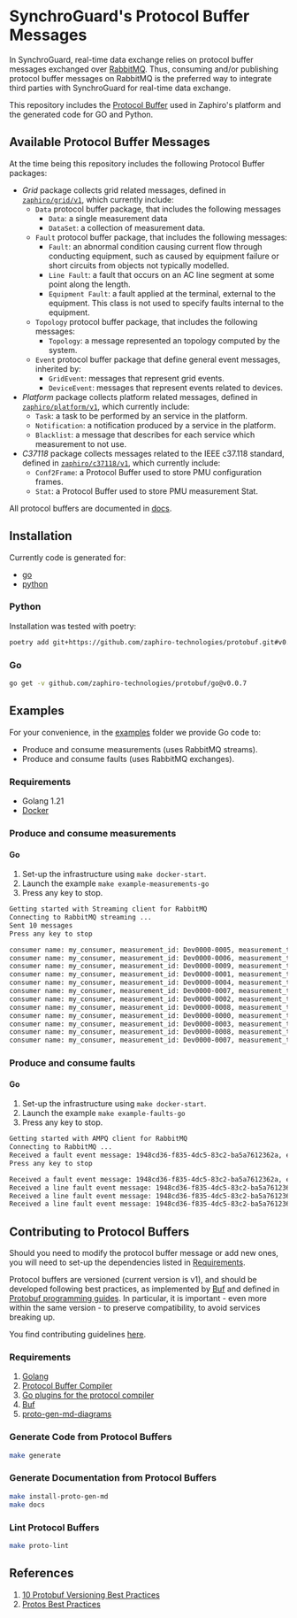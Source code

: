 # SynchroGuard's Protocol Buffer Messages

In SynchroGuard, real-time data exchange relies on protocol buffer messages
exchanged over [RabbitMQ](https://www.rabbitmq.com/). Thus, consuming and/or
publishing protocol buffer messages on RabbitMQ is the preferred way to
integrate third parties with SynchroGuard for real-time data exchange.

This repository includes the [Protocol Buffer](https://protobuf.dev/) used in
Zaphiro's platform and the generated code for GO and Python.

## Available Protocol Buffer Messages

At the time being this repository includes the following Protocol Buffer
packages:

- _Grid_ package collects grid related messages, defined in
  [`zaphiro/grid/v1`](./zaphiro/grid/v1/), which currently include:
  - `Data` protocol buffer package, that includes the following messages
    - `Data`: a single measurement data
    - `DataSet`: a collection of measurement data.
  - `Fault` protocol buffer package, that includes the following messages:
    - `Fault`: an abnormal condition causing current flow through conducting
      equipment, such as caused by equipment failure or short circuits from
      objects not typically modelled.
    - `Line Fault`: a fault that occurs on an AC line segment at some point
      along the length.
    - `Equipment Fault`: a fault applied at the terminal, external to the
      equipment. This class is not used to specify faults internal to the
      equipment.
  - `Topology` protocol buffer package, that includes the following messages:
    - `Topology`: a message represented an topology computed by the system.
  - `Event` protocol buffer package that define general event messages,
    inherited by:
    - `GridEvent`: messages that represent grid events.
    - `DeviceEvent`: messages that represent events related to devices.
- _Platform_ package collects platform related messages, defined in
  [`zaphiro/platform/v1`](./zaphiro/platform/v1/), which currently include:
  - `Task`: a task to be performed by an service in the platform.
  - `Notification`: a notification produced by a service in the platform.
  - `Blacklist`: a message that describes for each service which measurement to
    not use.
- _C37118_ package collects messages related to the IEEE c37.118 standard,
  defined in [`zaphiro/c37118/v1`](./zaphiro/c37118/v1/), which currently
  include:
  - `Conf2Frame`: a Protocol Buffer used to store PMU configuration frames.
  - `Stat`: a Protocol Buffer used to store PMU measurement Stat.

All protocol buffers are documented in [docs](./docs).

## Installation

Currently code is generated for:

- [go](go)
- [python](python)

### Python

Installation was tested with poetry:

```bash
poetry add git+https://github.com/zaphiro-technologies/protobuf.git#v0.0.7
```

### Go

```bash
go get -v github.com/zaphiro-technologies/protobuf/go@v0.0.7
```

## Examples

For your convenience, in the [examples](examples) folder we provide Go code to:

- Produce and consume measurements (uses RabbitMQ streams).
- Produce and consume faults (uses RabbitMQ exchanges).

### Requirements

- Golang 1.21
- [Docker](https://docs.docker.com/get-docker/)

### Produce and consume measurements

#### Go

1. Set-up the infrastructure using `make docker-start`.
1. Launch the example `make example-measurements-go`
1. Press any key to stop.

```bash
Getting started with Streaming client for RabbitMQ
Connecting to RabbitMQ streaming ...
Sent 10 messages
Press any key to stop

consumer name: my_consumer, measurement_id: Dev0000-0005, measurement_time 1720698360980, measurement_type 20, measurement_value 4592455024224327647
consumer name: my_consumer, measurement_id: Dev0000-0006, measurement_time 1720698360980, measurement_type 20, measurement_value 4604241342922663796
consumer name: my_consumer, measurement_id: Dev0000-0009, measurement_time 1720698360980, measurement_type 44, measurement_value 4603643564277470555
consumer name: my_consumer, measurement_id: Dev0000-0001, measurement_time 1720698360980, measurement_type 28, measurement_value 4598295346455196891
consumer name: my_consumer, measurement_id: Dev0000-0004, measurement_time 1720698360980, measurement_type 20, measurement_value 4605375802349382247
consumer name: my_consumer, measurement_id: Dev0000-0007, measurement_time 1720698360980, measurement_type 20, measurement_value 4605095969928423361
consumer name: my_consumer, measurement_id: Dev0000-0002, measurement_time 1720698360980, measurement_type 21, measurement_value 4600833284970982103
consumer name: my_consumer, measurement_id: Dev0000-0008, measurement_time 1720698360980, measurement_type 20, measurement_value 4597854724057569946
consumer name: my_consumer, measurement_id: Dev0000-0000, measurement_time 1720698360980, measurement_type 13, measurement_value 4603013690508174157
consumer name: my_consumer, measurement_id: Dev0000-0003, measurement_time 1720698360980, measurement_type 21, measurement_value 4598093240485266093
consumer name: my_consumer, measurement_id: Dev0000-0008, measurement_time 1720698360980, measurement_type 20, measurement_value 4600766170106400936
consumer name: my_consumer, measurement_id: Dev0000-0007, measurement_time 1720698360980, measurement_type 20, measurement_value 4606916483465028581
```

### Produce and consume faults

#### Go

1. Set-up the infrastructure using `make docker-start`.
1. Launch the example `make example-faults-go`
1. Press any key to stop.

```bash
Getting started with AMPQ client for RabbitMQ
Connecting to RabbitMQ ...
Received a fault event message: 1948cd36-f835-4dc5-83c2-ba5a7612362a, event type: FAULT_EVENT_TYPE_STARTED
Press any key to stop

Received a fault event message: 1948cd36-f835-4dc5-83c2-ba5a7612362a, event type: FAULT_EVENT_TYPE_ENDED
Received a line fault event message: 1948cd36-f835-4dc5-83c2-ba5a7612362a, event type: FAULT_EVENT_TYPE_LOCATED, faulty line: EQ-1, probability: 0.330000, length from t1: 0.526424
Received a line fault event message: 1948cd36-f835-4dc5-83c2-ba5a7612362a, event type: FAULT_EVENT_TYPE_LOCATED, faulty line: EQ-2, probability: 0.330000, length from t1: 0.484818
Received a line fault event message: 1948cd36-f835-4dc5-83c2-ba5a7612362a, event type: FAULT_EVENT_TYPE_LOCATED, faulty line: EQ-3, probability: 0.330000, length from t1: 0.315550
```

## Contributing to Protocol Buffers

Should you need to modify the protocol buffer message or add new ones, you will
need to set-up the dependencies listed in [Requirements](#requirements).

Protocol buffers are versioned (current version is v1), and should be developed
following best practices, as implemented by [Buf](https://buf.build) and defined
in
[Protobuf programming guides](https://protobuf.dev/best-practices/dos-donts/).
In particular, it is important - even more within the same version - to preserve
compatibility, to avoid services breaking up.

You find contributing guidelines [here](CONTRIBUTING.md).

### Requirements

1. [Golang](https://go.dev/doc/install)
1. [Protocol Buffer Compiler](https://grpc.io/docs/protoc-installation/)
1. [Go plugins for the protocol compiler](https://grpc.io/docs/languages/go/quickstart/#prerequisites)
1. [Buf](https://buf.build/docs/installation)
1. [proto-gen-md-diagrams](https://github.com/GoogleCloudPlatform/proto-gen-md-diagrams)

### Generate Code from Protocol Buffers

```bash
make generate
```

### Generate Documentation from Protocol Buffers

```bash
make install-proto-gen-md
make docs
```

### Lint Protocol Buffers

```bash
make proto-lint
```

## References

1. [10 Protobuf Versioning Best Practices](https://climbtheladder.com/10-protobuf-versioning-best-practices/)
1. [Protos Best Practices](https://protobuf.dev/best-practices/dos-donts/)
